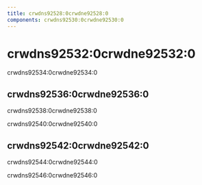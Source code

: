 ```yaml
---
title: crwdns92528:0crwdne92528:0
components: crwdns92530:0crwdne92530:0
---
```


# crwdns92532:0crwdne92532:0

<p class="description">crwdns92534:0crwdne92534:0</p>

## crwdns92536:0crwdne92536:0

crwdns92538:0crwdne92538:0

crwdns92540:0crwdne92540:0

## crwdns92542:0crwdne92542:0

crwdns92544:0crwdne92544:0

crwdns92546:0crwdne92546:0